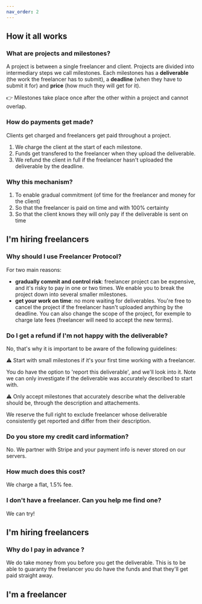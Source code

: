 ```yaml
---
nav_order: 2
---
```


## How it all works

### What are projects and milestones?

A project is between a single freelancer and client.
Projects are divided into intermediary steps we call milestones.
Each milestones has a **deliverable** (the work the freelancer has to submit), a **deadline** (when they have to submit it for) and **price** (how much they will get for it).

👉 Milestones take place once after the other within a project and cannot overlap.

### How do payments get made?

Clients get charged and freelancers get paid throughout a project.

1. We charge the client at the start of each milestone.
2. Funds get transfered to the freelancer when they upload the deliverable.
3. We refund the client in full if the freelancer hasn't uploaded the deliverable by the deadline.

### Why this mechanism?

1. To enable gradual commitment (of time for the freelancer and money for the client)
2. So that the freelancer is paid on time and with 100% certainty
3. So that the client knows they will only pay if the deliverable is sent on time

<!-- ### Why do you hold funds?

Only way to guaranty:

-

It enables gradual commitment on both sides. At any given point, both parties are only committed as far as the current milestone goes,

Just risking as much as the current ongoing milestone. Each side is only committed as far.
Client and freelancer do not -->

## I'm hiring freelancers

### Why should I use Freelancer Protocol?

For two main reasons:

- **gradually commit and control risk**: freelancer project can be expensive, and it's risky to pay in one or two times. We enable you to break the project down into several smaller milestones.
- **get your work on time**: no more waiting for deliverables. You're free to cancel the project if the freelancer hasn't uploaded anything by the deadline. You can also change the scope of the project, for exemple to charge late fees (freelancer will need to accept the new terms).

### Do I get a refund if I'm not happy with the deliverable?

No, that's why it is important to be aware of the following guidelines:

⚠️ Start with small milestones if it's your first time working with a freelancer.

You do have the option to 'report this deliverable', and we'll look into it. Note we can only investigate if the deliverable was accurately described to start with.

⚠️ Only accept milestones that accurately describe what the deliverable should be, through the description and attachements.

We reserve the full right to exclude freelancer whose deliverable consistently get reported and differ from their description.

<!-- > In the same way, a freelancer who uploads misleading demos of deliverables also faces exclusion. -->

<!-- We can only investigate a complaint if the milestone was properly describe to start with.

To help us look into complaints, please make sure
When you do, we'll investigate and reserve the right to exclude any freelancer that consistently upload deliverables like this.

We can only take measure.

How big should I make the milestones ?
Depends on the kind of type of work, but usually 4-5 hours of freelancer's work is a minimum to start with.
Once you're comftorable with the -->

### Do you store my credit card information?

No. We partner with Stripe and your payment info is never stored on our servers.

### How much does this cost?

We charge a flat, 1.5% fee.

### I don't have a freelancer. Can you help me find one?

We can try!

## I'm hiring freelancers

### Why do I pay in advance ?

We do take money from you before you get the deliverable. This is to be able to guaranty the freelancer you do have the funds and that they'll get paid straight away.

## I'm a freelancer
